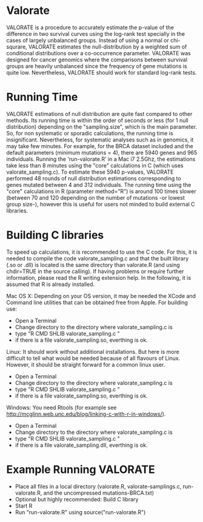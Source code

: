 # Valorate
VALORATE is a procedure to accurately estimate the p-value of the difference in two survival curves using the log-rank test specially in the cases of largely unbalanced groups. Instead of using a normal or chi-squrare, VALORATE estimates the null-distribution by a weighted sum of conditional distributions over a co-occurrence parameter. VALORATE was designed for cancer genomics where the comparisons between survival groups are heavily unbalanced since the frequency of gene mutations is quite low. Nevertheless, VALORATE should work for standard log-rank tests.

# Running Time
VALORATE estimations of null distribution are quite fast compared to other methods. Its running time is within the order of seconds or less (for 1 null distribution) depending on the "sampling.size", which is the main parameter. So, for non systematic or sporadic calculations, the running time is insignificant. Nevertheless, for systematic analyses such as in genomics, it may take few minutes. For example, for the BRCA dataset included and the default parameters (minimum mutations = 4), there are 5940 genes and 965 individuals. Running the 'run-valorate.R' in a Mac i7 2.5Ghz, the estimations take less than 8 minutes using the "core" calculations in C (which uses valorate_sampling.c). To estimate these 5940 p-values, VALORATE performed 48 rounds of null distribution estimations corresponding to genes mutated between 4 and 312 individuals. The running time using the "core" calculations in R (parameter method="R") is around 100 times slower (between 70 and 120 depending on the number of mutations -or lowest group size-), however this is useful for users not minded to build external C libraries.

# Building C libraries
To speed up calculations, it is recommended to use the C code. For this, it is needed to compile the code valorate_sampling.c and that the built library (.so or .dll) is located is the same directory than valorate.R (and using chdir=TRUE in the source calling). If having problems or require further information, please read the R writing extension help. In the following, it is assumed that R is already installed.

Mac OS X: 
Depending on your OS version, it may be needed the XCode and Command line utilities that can be obtained free from Apple.
For building use:
- Open a Terminal
- Change directory to the directory where valorate_sampling.c is
- type "R CMD SHLIB valorate_sampling.c <ENTER>"
- if there is a file valorate_sampling.so, everthing is ok.

Linux: 
It should work without additional installations. But here is more difficult to tell what would be needed because of all flavours of Linux. However, it should be straight forward for a common linux user.
- Open a Terminal
- Change directory to the directory where valorate_sampling.c is
- type "R CMD SHLIB valorate_sampling.c <ENTER>"
- if there is a file valorate_sampling.so, everthing is ok.

Windows: 
You need Rtools (for example see http://mcglinn.web.unc.edu/blog/linking-c-with-r-in-windows/).
- Open a Terminal
- Change directory to the directory where valorate_sampling.c is
- type "R CMD SHLIB valorate_sampling.c <ENTER>"
- if there is a file valorate_sampling.dll, everthing is ok.

# Example Running VALORATE
- Place all files in a local directory (valorate.R, valorate-samplings.c, run-valorate.R, and the uncompressed mutations-BRCA.txt)
- Optional but highly recommended: Build C library
- Start R
- Run "run-valorate.R" using source("run-valorate.R")

